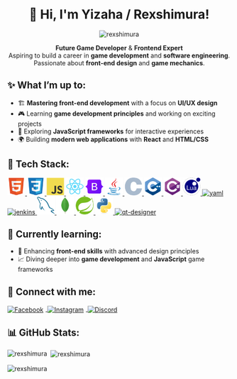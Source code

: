 <h1 align="center">👾 Hi, I'm Yizaha / Rexshimura!</h1>
<p align="center">
  <img src="https://komarev.com/ghpvc/?username=rexshimura&label=Profile%20views&color=0e75b6&style=flat" alt="rexshimura" />
</p>
<p align="center">
   <strong>Future Game Developer</strong> & <strong>Frontend Expert</strong><br>
   Aspiring to build a career in <strong>game development</strong> and <strong>software engineering</strong>.<br>
   Passionate about <strong>front-end design</strong> and <strong>game mechanics</strong>.
</p>

<h2>✨ What I’m up to:</h2>
<ul>
  <li>🏗️ <strong>Mastering front-end development</strong> with a focus on <strong>UI/UX design</strong></li>
  <li>🎮 Learning <strong>game development principles</strong> and working on exciting projects</li>
  <li>🚀 Exploring <strong>JavaScript frameworks</strong> for interactive experiences</li>
  <li>🌍 Building <strong>modern web applications</strong> with <strong>React</strong> and <strong>HTML/CSS</strong></li>
</ul>

<h2>💼 Tech Stack:</h2>
<p align="left">
  <a href="https://www.w3.org/html/" target="_blank" rel="noreferrer">
    <img src="https://raw.githubusercontent.com/devicons/devicon/master/icons/html5/html5-original.svg" alt="html5" width="40" height="40"/>
  </a>
  <a href="https://www.w3schools.com/css/" target="_blank" rel="noreferrer">
    <img src="https://raw.githubusercontent.com/devicons/devicon/master/icons/css3/css3-original.svg" alt="css3" width="40" height="40"/>
  </a>
  <a href="https://developer.mozilla.org/en-US/docs/Web/JavaScript" target="_blank" rel="noreferrer">
    <img src="https://raw.githubusercontent.com/devicons/devicon/master/icons/javascript/javascript-original.svg" alt="javascript" width="40" height="40"/>
  </a>
  <a href="https://reactjs.org/" target="_blank" rel="noreferrer">
    <img src="https://raw.githubusercontent.com/devicons/devicon/master/icons/react/react-original.svg" alt="react" width="40" height="40"/>
  </a>
  <a href="https://getbootstrap.com" target="_blank" rel="noreferrer">
    <img src="https://raw.githubusercontent.com/devicons/devicon/master/icons/bootstrap/bootstrap-original.svg" alt="bootstrap" width="40" height="40"/>
  </a>
  <a href="https://www.java.com" target="_blank" rel="noreferrer">
    <img src="https://raw.githubusercontent.com/devicons/devicon/master/icons/java/java-original.svg" alt="java" width="40" height="40"/>
  </a>
  <a href="https://www.cprogramming.com/" target="_blank" rel="noreferrer">
    <img src="https://raw.githubusercontent.com/devicons/devicon/master/icons/c/c-original.svg" alt="c" width="40" height="40"/>
  </a>
  <a href="https://isocpp.org/" target="_blank" rel="noreferrer">
    <img src="https://raw.githubusercontent.com/devicons/devicon/master/icons/cplusplus/cplusplus-original.svg" alt="cplusplus" width="40" height="40"/>
  </a>
  <a href="https://learn.microsoft.com/en-us/dotnet/csharp/" target="_blank" rel="noreferrer">
    <img src="https://raw.githubusercontent.com/devicons/devicon/master/icons/csharp/csharp-original.svg" alt="csharp" width="40" height="40"/>
  </a>
  <a href="https://www.lua.org/" target="_blank" rel="noreferrer">
    <img src="https://raw.githubusercontent.com/devicons/devicon/master/icons/lua/lua-original.svg" alt="lua" width="40" height="40"/>
  </a>
  <a href="https://yaml.org/" target="_blank" rel="noreferrer">
    <img src="https://www.vectorlogo.zone/logos/yaml/yaml-icon.svg" alt="yaml" width="40" height="40"/>
  </a>
  <a href="https://www.jenkins.io" target="_blank" rel="noreferrer">
    <img src="https://www.vectorlogo.zone/logos/jenkins/jenkins-icon.svg" alt="jenkins" width="40" height="40"/>
  </a>
  <a href="https://www.mysql.com/" target="_blank" rel="noreferrer">
    <img src="https://raw.githubusercontent.com/devicons/devicon/master/icons/mysql/mysql-original.svg" alt="mysql" width="40" height="40"/>
  </a>
  <a href="https://www.mongodb.com/" target="_blank" rel="noreferrer">
    <img src="https://raw.githubusercontent.com/devicons/devicon/master/icons/mongodb/mongodb-original.svg" alt="mongodb" width="40" height="40"/>
  </a>
  <a href="https://spring.io/" target="_blank" rel="noreferrer">
    <img src="https://raw.githubusercontent.com/devicons/devicon/master/icons/spring/spring-original.svg" alt="spring" width="40" height="40"/>
  </a>
  <a href="https://www.python.org/" target="_blank" rel="noreferrer">
    <img src="https://raw.githubusercontent.com/devicons/devicon/master/icons/python/python-original.svg" alt="python" width="40" height="40"/>
  </a>
  <a href="https://doc.qt.io/qtcreator/" target="_blank" rel="noreferrer">
    <img src="https://upload.wikimedia.org/wikipedia/commons/0/0b/Qt_logo_2016.svg" alt="qt-designer" width="40" height="40"/>
  </a>
</p>

<h2>🌱 Currently learning:</h2>
<ul>
  <li>🎨 Enhancing <strong>front-end skills</strong> with advanced design principles</li>
  <li>📈 Diving deeper into <strong>game development</strong> and <strong>JavaScript</strong> game frameworks</li>
</ul>

<h2>🤝 Connect with me:</h2>
<p align="left">
  <a href="https://www.facebook.com/profile.php?id=61553880391633" target="_blank">
    <img src="https://raw.githubusercontent.com/rahuldkjain/github-profile-readme-generator/master/src/images/icons/Social/facebook.svg" alt="Facebook" height="30" width="40" style="vertical-align: middle; margin-right: 5px;" />
  </a>
  <a href="https://www.youtube.com/watch?v=xvFZjo5PgG0" target="_blank">
    <img src="https://raw.githubusercontent.com/rahuldkjain/github-profile-readme-generator/master/src/images/icons/Social/instagram.svg" alt="Instagram" height="30" width="40" style="vertical-align: middle; margin-right: 5px;" />
  </a>
  <a href="https://www.youtube.com/watch?v=xvFZjo5PgG0" target="_blank">
    <img src="https://raw.githubusercontent.com/rahuldkjain/github-profile-readme-generator/master/src/images/icons/Social/discord.svg" alt="Discord" height="30" width="40" style="vertical-align: middle; margin-right: 5px;" />
  </a>
</p>

<h2>📊 GitHub Stats:</h2>
<p>
  <img align="left" src="https://github-readme-stats.vercel.app/api/top-langs?username=rexshimura&show_icons=true&locale=en&layout=compact" alt="rexshimura" />
</p>
<p>&nbsp;
  <img align="center" src="https://github-readme-stats.vercel.app/api?username=rexshimura&show_icons=true&locale=en" alt="rexshimura" />
</p>
<p>
  <img align="center" src="https://github-readme-streak-stats.herokuapp.com/?user=rexshimura&" alt="rexshimura" />
</p>
